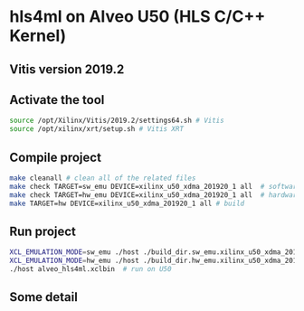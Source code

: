 # hls4ml on Alveo U50 (HLS C/C++ Kernel)
## Vitis version 2019.2
## Activate the tool 
```bash
source /opt/Xilinx/Vitis/2019.2/settings64.sh # Vitis
source /opt/xilinx/xrt/setup.sh # Vitis XRT
```
## Compile project
```bash
make cleanall # clean all of the related files
make check TARGET=sw_emu DEVICE=xilinx_u50_xdma_201920_1 all  # software emulation
make check TARGET=hw_emu DEVICE=xilinx_u50_xdma_201920_1 all  # hardware emulation
make TARGET=hw DEVICE=xilinx_u50_xdma_201920_1 all # build
```
## Run project
```bash
XCL_EMULATION_MODE=sw_emu ./host ./build_dir.sw_emu.xilinx_u50_xdma_201920_1/alveo_hls4ml.xclbin  # software emulation
XCL_EMULATION_MODE=hw_emu ./host ./build_dir.hw_emu.xilinx_u50_xdma_201920_1/alveo_hls4ml.xclbin  # hardware emulation
./host alveo_hls4ml.xclbin  # run on U50
```
## Some detail
```bash
```
